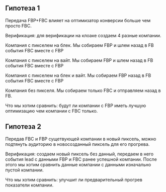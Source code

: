 ## Гипотеза 1
Передача FBP+FBC влияет на оптимизатор конверсии больше чем просто FBC.

Верификация: для верификации на клоаке создаем 4 разные компании.

Компания с пикселем на блек. Мы собираем FBP и шлем назад в FB события FBC вместе с FBP

Компания с пикселем на вайт. Мы собираем FBP и шлем назад в FB события FBC вместе с FBP

Компания с пикселем на блек и вайт. Мы собираем FBP назад в FB события FBC вместе с FBP

Компания без пикселя. Мы собираем только FBC и отправляем назад в FB.

Что мы хотим сравнить: будут ли компании с FBP иметь лучшую оптимизацию чем компании с FBC только.

## Гипотеза 2
Передав FBC и FBP сущетвующей компании в новый пиксель, можно подтянуть аудиторию в новосозданный пиксель для его прогрева.

Верификация: создаем новый пиксель без данный, передаем в него события lead с данными FBP и FBC ранее успешной компании. После этого мы хотим сравнить данные компании с данными изначально пустой компании.

Что мы хотим сравнить: улучшит ли предварительный прогрев показатели компании.